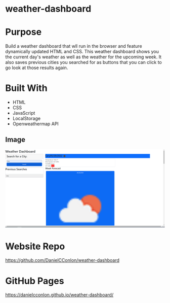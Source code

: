 # weather-dashboard

# Purpose

Build a weather dashboard that wll run in the browser and feature dynamically updated HTML and CSS. This weather dashboard shows you the current day's weather as well as the weather for the upcoming week. It also saves previous cities you searched for as buttons that you can click to go look at those results again.

# Built With

- HTML
- CSS
- JavaScript
- LocalStorage
- Openweathermap API

## Image

![Website image](./assets/Capture.PNG)

# Website Repo

https://github.com/DanielCConlon/weather-dashboard

# GitHub Pages

https://danielcconlon.github.io/weather-dashboard/
